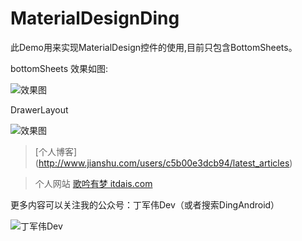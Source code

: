 # MaterialDesignDing
此Demo用来实现MaterialDesign控件的使用,目前只包含BottomSheets。

bottomSheets
效果如图:

![效果图](http://img.blog.csdn.net/20161012222917397)

DrawerLayout

![效果图](http://upload-images.jianshu.io/upload_images/3485428-f448bae6615efa4c.gif?imageMogr2/auto-orient/strip)

> [个人博客] (http://www.jianshu.com/users/c5b00e3dcb94/latest_articles)

> 个人网站 [歌吟有梦 itdais.com ](http:itdais.com)

更多内容可以关注我的公众号：丁军伟Dev（或者搜索DingAndroid）

![丁军伟Dev](http://img.blog.csdn.net/20161012205410808)
